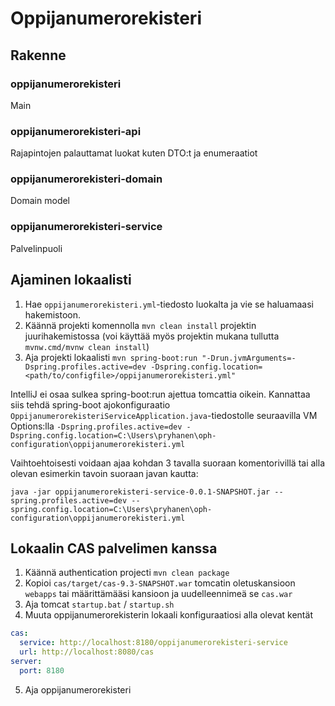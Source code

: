 # Oppijanumerorekisteri

## Rakenne
### oppijanumerorekisteri
Main
### oppijanumerorekisteri-api
Rajapintojen palauttamat luokat kuten DTO:t ja enumeraatiot
### oppijanumerorekisteri-domain
Domain model
### oppijanumerorekisteri-service
Palvelinpuoli

## Ajaminen lokaalisti
1) Hae `oppijanumerorekisteri.yml`-tiedosto luokalta ja vie se haluamaasi hakemistoon.
2) Käännä projekti komennolla `mvn clean install` projektin juurihakemistossa (voi käyttää myös projektin mukana tullutta `mvnw.cmd/mvnw clean install`)
3) Aja projekti lokaalisti `mvn spring-boot:run "-Drun.jvmArguments=-Dspring.profiles.active=dev -Dspring.config.location=<path/to/configfile>/oppijanumerorekisteri.yml"`

IntelliJ ei osaa sulkea spring-boot:run ajettua tomcattia oikein. Kannattaa siis tehdä spring-boot ajokonfiguraatio `OppijanumerorekisteriServiceApplication.java`-tiedostolle seuraavilla VM Options:lla `-Dspring.profiles.active=dev -Dspring.config.location=C:\Users\pryhanen\oph-configuration\oppijanumerorekisteri.yml`

Vaihtoehtoisesti voidaan ajaa kohdan 3 tavalla suoraan komentorivillä tai alla olevan esimerkin tavoin suoraan javan kautta: 

`java -jar oppijanumerorekisteri-service-0.0.1-SNAPSHOT.jar --spring.profiles.active=dev --spring.config.location=C:\Users\pryhanen\oph-configuration\oppijanumerorekisteri.yml`

## Lokaalin CAS palvelimen kanssa
1) Käännä authentication projecti `mvn clean package`
2) Kopioi `cas/target/cas-9.3-SNAPSHOT.war` tomcatin oletuskansioon `webapps` tai määrittämääsi kansioon ja uudelleennimeä se `cas.war`
3) Aja tomcat `startup.bat` / `startup.sh`
4) Muuta oppijanumerorekisterin lokaali konfiguraatiosi alla olevat kentät
```yaml
cas:
  service: http://localhost:8180/oppijanumerorekisteri-service
  url: http://localhost:8080/cas
server:
  port: 8180
```
5) Aja oppijanumerorekisteri

